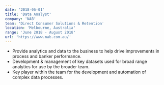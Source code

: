```yaml
---
date: '2018-06-01'
title: 'Data Analyst'
company: 'NAB'
team: 'Direct Consumer Solutions & Retention'
location: 'Melbourne, Australia'
range: 'June 2018 - August 2018'
url: 'https://www.nab.com.au/'
---
```


- Provide analytics and data to the business to help drive improvements in process and banker performance.
- Development & management of key datasets used for broad range analytics for use by the broader team.
- Key player within the team for the development and automation of complex data processes.

